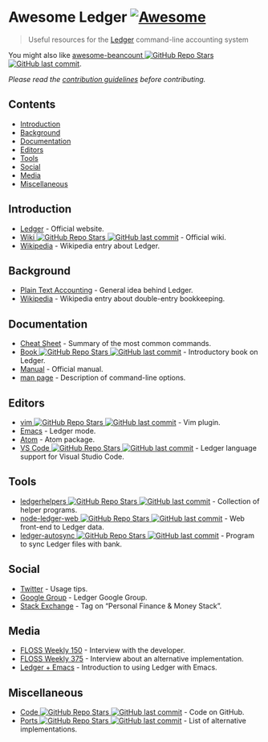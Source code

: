 <!--lint disable double-link-->

# Awesome Ledger [![Awesome](https://awesome.re/badge.svg)](https://awesome.re)

> Useful resources for the [Ledger](http://ledger-cli.org/) command-line accounting system

You might also like [awesome-beancount ![GitHub Repo Stars](https://img.shields.io/github/stars/wzyboy/awesome-beancount) ![GitHub last commit](https://img.shields.io/github/last-commit/wzyboy/awesome-beancount)](https://github.com/wzyboy/awesome-beancount).

*Please read the [contribution guidelines](contributing.md) before contributing.*

## Contents

<!-- START doctoc generated TOC please keep comment here to allow auto update -->
<!-- DON'T EDIT THIS SECTION, INSTEAD RE-RUN doctoc TO UPDATE -->

- [Introduction](#introduction)
- [Background](#background)
- [Documentation](#documentation)
- [Editors](#editors)
- [Tools](#tools)
- [Social](#social)
- [Media](#media)
- [Miscellaneous](#miscellaneous)

<!-- END doctoc generated TOC please keep comment here to allow auto update -->

## Introduction

- [Ledger](http://ledger-cli.org/) - Official website.
- [Wiki ![GitHub Repo Stars](https://img.shields.io/github/stars/ledger/ledger) ![GitHub last commit](https://img.shields.io/github/last-commit/ledger/ledger)](https://github.com/ledger/ledger/wiki) - Official wiki.
- [Wikipedia](https://en.wikipedia.org/wiki/Ledger_(software)) - Wikipedia entry about Ledger.

## Background

- [Plain Text Accounting](http://plaintextaccounting.org/) - General idea behind Ledger.
- [Wikipedia](https://en.wikipedia.org/wiki/Double-entry_bookkeeping_system) - Wikipedia entry about double-entry bookkeeping.

## Documentation

- [Cheat Sheet](http://ricostacruz.com/cheatsheets/ledger.html) - Summary of the most common commands.
- [Book ![GitHub Repo Stars](https://img.shields.io/github/stars/rolfschr/GSWL-book) ![GitHub last commit](https://img.shields.io/github/last-commit/rolfschr/GSWL-book)](https://github.com/rolfschr/GSWL-book) - Introductory book on Ledger.
- [Manual](http://ledger-cli.org/3.0/doc/ledger3.html) - Official manual.
- [man page](http://ledger-cli.org/3.0/doc/ledger.1.html) - Description of command-line options.

## Editors
- [vim ![GitHub Repo Stars](https://img.shields.io/github/stars/ledger/vim-ledger) ![GitHub last commit](https://img.shields.io/github/last-commit/ledger/vim-ledger)](https://github.com/ledger/vim-ledger) - Vim plugin.
- [Emacs](http://www.ledger-cli.org/3.0/doc/ledger-mode.html) - Ledger mode.
- [Atom](https://atom.io/packages/language-ledger) - Atom package.
- [VS Code ![GitHub Repo Stars](https://img.shields.io/github/stars/mariosangiorgio/vscode-ledger) ![GitHub last commit](https://img.shields.io/github/last-commit/mariosangiorgio/vscode-ledger)](https://github.com/mariosangiorgio/vscode-ledger) - Ledger language support for Visual Studio Code.

## Tools

- [ledgerhelpers ![GitHub Repo Stars](https://img.shields.io/github/stars/Rudd-O/ledgerhelpers) ![GitHub last commit](https://img.shields.io/github/last-commit/Rudd-O/ledgerhelpers)](https://github.com/Rudd-O/ledgerhelpers) - Collection of helper programs.
- [node-ledger-web ![GitHub Repo Stars](https://img.shields.io/github/stars/slashdotdash/node-ledger-web) ![GitHub last commit](https://img.shields.io/github/last-commit/slashdotdash/node-ledger-web)](https://github.com/slashdotdash/node-ledger-web) - Web front-end to Ledger data.
- [ledger-autosync ![GitHub Repo Stars](https://img.shields.io/github/stars/egh/ledger-autosync) ![GitHub last commit](https://img.shields.io/github/last-commit/egh/ledger-autosync)](https://github.com/egh/ledger-autosync) - Program to sync Ledger files with bank.

## Social

- [Twitter](https://twitter.com/LedgerTips) - Usage tips.
- [Google Group](https://groups.google.com/forum/#!forum/ledger-cli) - Ledger Google Group.
- [Stack Exchange](https://money.stackexchange.com/search?q=ledger-cli) - Tag on “Personal Finance & Money Stack”.

## Media

- [FLOSS Weekly 150](https://twit.tv/shows/floss-weekly/episodes/150) - Interview with the developer.
- [FLOSS Weekly 375](https://twit.tv/shows/floss-weekly/episodes/375) - Interview about an alternative implementation.
- [Ledger + Emacs](https://www.youtube.com/watch?v=cjoCNRpLanY) - Introduction to using Ledger with Emacs.

## Miscellaneous

- [Code ![GitHub Repo Stars](https://img.shields.io/github/stars/ledger/ledger) ![GitHub last commit](https://img.shields.io/github/last-commit/ledger/ledger)](https://github.com/ledger/ledger) - Code on GitHub.
- [Ports ![GitHub Repo Stars](https://img.shields.io/github/stars/ledger/ledger) ![GitHub last commit](https://img.shields.io/github/last-commit/ledger/ledger)](https://github.com/ledger/ledger/wiki/Ports) - List of alternative implementations.
